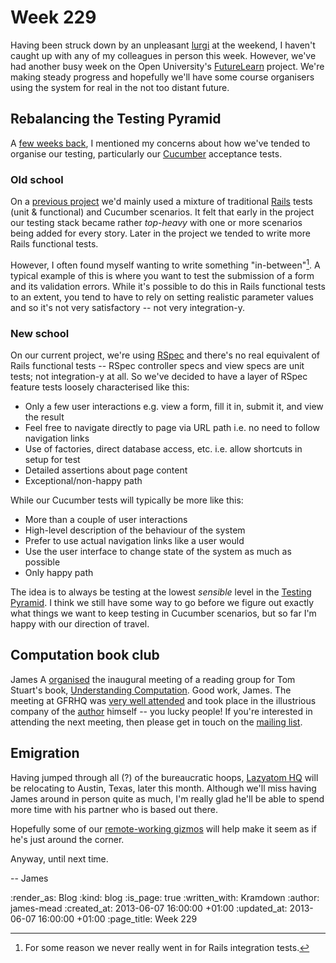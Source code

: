 Week 229
========

Having been struck down by an unpleasant [lurgi](http://en.wikipedia.org/wiki/The_Goon_Show#Lurgi) at the weekend, I haven't caught up with any of my colleagues in person this week. However, we've had another busy week on the Open University's [FutureLearn](http://futurelearn.com/) project. We're making steady progress and hopefully we'll have some course organisers using the system for real in the not too distant future.

## Rebalancing the Testing Pyramid

A [few weeks back](/week-225), I mentioned my concerns about how we've tended to organise our testing, particularly our [Cucumber](http://cukes.info/) acceptance tests.

### Old school

On a [previous project](https://github.com/alphagov/whitehall/) we'd mainly used a mixture of traditional [Rails](http://rubyonrails.org/) tests (unit & functional) and Cucumber scenarios. It felt that early in the project our testing stack became rather _top-heavy_ with one or more scenarios being added for every story. Later in the project we tended to write more Rails functional tests. 

However, I often found myself wanting to write something "in-between"[^1]. A typical example of this is where you want to test the submission of a form and its validation errors. While it's possible to do this in Rails functional tests to an extent, you tend to have to rely on setting realistic parameter values and so it's not very satisfactory -- not very integration-y.

### New school

On our current project, we're using [RSpec](http://rspec.info/) and there's no real equivalent of Rails functional tests -- RSpec controller specs and view specs are unit tests; not integration-y at all. So we've decided to have a layer of RSpec feature tests loosely characterised like this:

* Only a few user interactions e.g. view a form, fill it in, submit it, and view the result
* Feel free to navigate directly to page via URL path i.e. no need to follow navigation links
* Use of factories, direct database access, etc. i.e. allow shortcuts in setup for test
* Detailed assertions about page content
* Exceptional/non-happy path

While our Cucumber tests will typically be more like this:

* More than a couple of user interactions
* High-level description of the behaviour of the system
* Prefer to use actual navigation links like a user would
* Use the user interface to change state of the system as much as possible
* Only happy path

The idea is to always be testing at the lowest _sensible_ level in the [Testing Pyramid](http://martinfowler.com/bliki/TestPyramid.html). I think we still have some way to go before we figure out exactly what things we want to keep testing in Cucumber scenarios, but so far I'm happy with our direction of travel.

## Computation book club

James A [organised](http://lists.lrug.org/pipermail/chat-lrug.org/2013-May/008928.html) the inaugural meeting of a reading group for Tom Stuart's book, [Understanding Computation](http://codon.com/computation-book). Good work, James. The meeting at GFRHQ was [very well attended](http://lanyrd.com/2013/compbookclub/attendees/) and took place in the illustrious company of the [author](https://twitter.com/tomstuart) himself -- you lucky people! If you're interested in attending the next meeting, then please get in touch on the [mailing list](https://groups.google.com/forum/?fromgroups#!topic/computationbook/0DePgVcMP2I).

## Emigration

Having jumped through all (?) of the bureaucratic hoops, [Lazyatom HQ](/james-adam) will be relocating to Austin, Texas, later this month. Although we'll miss having James around in person quite as much, I'm really glad he'll be able to spend more time with his partner who is based out there.

Hopefully some of our [remote-working gizmos](/week-228#home-and-away) will help make it seem as if he's just around the corner.

Anyway, until next time.

-- James

[^1]: For some reason we never really went in for Rails integration tests.

:render_as: Blog
:kind: blog
:is_page: true
:written_with: Kramdown
:author: james-mead
:created_at: 2013-06-07 16:00:00 +01:00
:updated_at: 2013-06-07 16:00:00 +01:00
:page_title: Week 229
